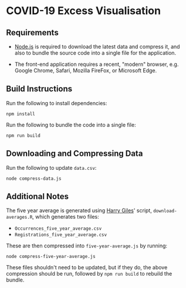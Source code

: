 COVID-19 Excess Visualisation
=============================

Requirements
------------

* [Node.js](https://nodejs.org) is required to download the latest data and
  compress it, and also to bundle the source code into a single file for the
  application.

* The front-end application requires a recent, "modern" browser, e.g. Google
  Chrome, Safari, Mozilla FireFox, or Microsoft Edge.

Build Instructions
------------------

Run the following to install dependencies:

    npm install

Run the following to bundle the code into a single file:

    npm run build

Downloading and Compressing Data
--------------------------------

Run the following to update `data.csv`:

    node compress-data.js

Additional Notes
----------------

The five year average is generated using [Harry Giles](https://github.com/henryjon)' script, `download-averages.R`, which generates two files:

* `Occurrences_five_year_average.csv`
* `Registrations_five_year_average.csv`

These are then compressed into `five-year-average.js` by running:

    node compress-five-year-average.js

These files shouldn't need to be updated, but if they do, the above compression should be run, followed by `npm run build` to rebuild the bundle.
